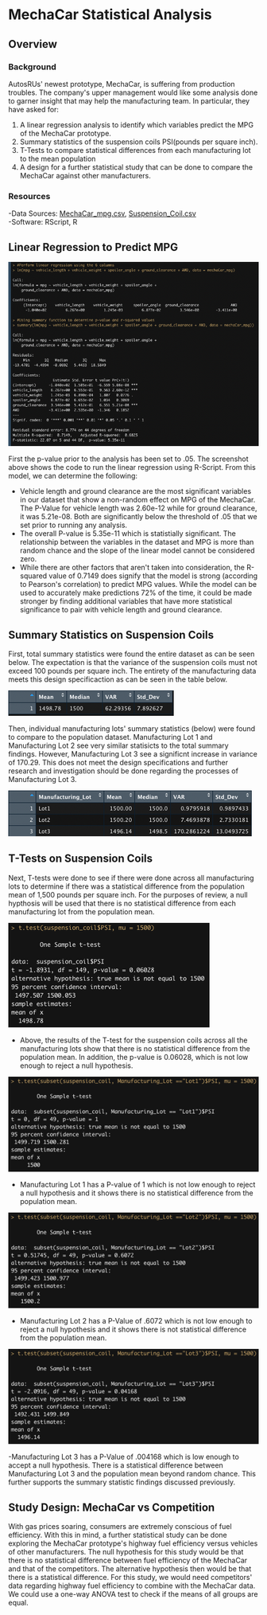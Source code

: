 # MechaCar Statistical Analysis
## Overview
### Background
AutosRUs' newest prototype, MechaCar, is suffering from production troubles.  The company's upper management would like some analysis done to garner insight that may help the manufacturing team.  In particular, they have asked for:

  1. A linear regression analysis to identify which variables predict the MPG of the MechaCar prototype.
  2. Summary statistics of the suspension coils PSI(pounds per square inch).
  3. T-Tests to compare statistical differences from each manufacturing lot to the mean population
  4. A design for a further statistical study that can be done to compare the MechaCar against other manufacturers.  
  
### Resources
-Data Sources: [MechaCar_mpg.csv](https://github.com/Bulzeye89/Mecha_Car_Statistical_Analysis/blob/main/Resources/MechaCar_mpg.csv), 
[Suspension_Coil.csv](https://github.com/Bulzeye89/Mecha_Car_Statistical_Analysis/blob/main/Resources/Suspension_Coil.csv)<br>
-Software: RScript, R

## Linear Regression to Predict MPG
<p float="left">
<img src="https://github.com/Bulzeye89/Mecha_Car_Statistical_Analysis/blob/main/Resources/Images/Deliverable_1.png" 
</p>  

First the p-value prior to the analysis has been set to .05.  The screenshot above shows the code to run the linear regression using R-Script.  From this model, we can determine the following: 
  - Vehicle length and ground clearance are the most significant variables in our dataset that show a non-random effect on MPG of the MechaCar.  The P-Value for vehicle length was 2.60e-12 while for ground clearance, it was 5.21e-08.  Both are significantly below the threshold of .05 that we set prior to running any analysis. 
  - The overall P-value is 5.35e-11 which is statistially significant.  The relationship between the variables in the dataset and MPG is more than random chance and the slope of the linear model cannot be considered zero.  
  - While there are other factors that aren't taken into consideration, the R-squared value of 0.7149 does signify that the model is strong (according to Pearson's correlation) to predict MPG values.  While the model can be used to accurately make predictions 72% of the time, it could be made stronger by finding additional variables that have more statistical significance to pair with vehicle length and ground clearance.   


## Summary Statistics on Suspension Coils
First, total summary statistics were found the entire dataset as can be seen below.  The expectation is that the variance of the suspension coils must not exceed 100 pounds per square inch.  The entirety of the manufacturing data meets this design specificaction as can be seen in the table below. 
<p float="left">
<img src="https://github.com/Bulzeye89/Mecha_Car_Statistical_Analysis/blob/main/Resources/Images/Total_Summary.png" 
</p>  

Then, individual manufacturing lots' summary statistics (below) were found to compare to the population dataset. Manufacturing Lot 1 and Manufacturing Lot 2 see very similar statisicts to the total summary findings.  However, Manufacturing Lot 3 see a significnt increase in variance of 170.29.  This does not meet the design specifications and further research and investigation should be done regarding the processes of Manufacturing Lot 3.  
<p float="left">
<img src="https://github.com/Bulzeye89/Mecha_Car_Statistical_Analysis/blob/main/Resources/Images/Lot_Summary.png" 
</p>  



## T-Tests on Suspension Coils
Next, T-tests were done to see if there were done across all manufacturing lots to determine if there was a statistical difference from the population mean of 1,500 pounds per square inch. For the purposes of review, a null hypthosis will be used that there is no statistical difference from each manufacturing lot from the population mean.  
<p float="left">
<img src="https://github.com/Bulzeye89/Mecha_Car_Statistical_Analysis/blob/main/Resources/Images/Population_ttest.png" 
</p>  

- Above, the results of the T-test for the suspension coils across all the manufacturing lots show that there is no statistical difference from the population mean.  In addition, the p-value is 0.06028, which is not low enough to reject a null hypothesis.

<p float="left">
<img src="https://github.com/Bulzeye89/Mecha_Car_Statistical_Analysis/blob/main/Resources/Images/Lot1_ttest.png" 
</p>  

- Manufacturing Lot 1 has a P-value of 1 which is not low enough to reject a null hypothesis and it shows there is no statistical difference from the population mean.

<p float="left">
<img src="https://github.com/Bulzeye89/Mecha_Car_Statistical_Analysis/blob/main/Resources/Images/Lot2_ttest.png" 
</p>  

- Manufacturing Lot 2 has a P-Value of .6072 which is not low enough to reject a null hypothesis and it shows there is not statistical difference from the population mean.  

<p float="left">
<img src="https://github.com/Bulzeye89/Mecha_Car_Statistical_Analysis/blob/main/Resources/Images/Lot3_ttest.png" 
</p>  

-Manufacturing Lot 3 has a P-Value of .004168 which is low enough to accept a null hypothesis.  There is a statistical difference between Manufacturing Lot 3 and the population mean beyond random chance.  This further supports the summary statistic findings discussed previously.  

## Study Design: MechaCar vs Competition
With gas prices soaring, consumers are extremely conscious of fuel efficiency.  With this in mind, a further statistical study can be done exploring the MechaCar prototype's highway fuel efficiency versus vehicles of other manufacturers.  The null hypothesis for this study would be that there is no statistical difference between fuel efficiency of the MechaCar and that of the competitors.  The alternative hypothesis then would be that there is a statistical difference.  For this study, we would need competitors' data regarding highway fuel efficiency to combine with the MechaCar data.  We could use a one-way ANOVA test to check if the means of all groups are equal.  

